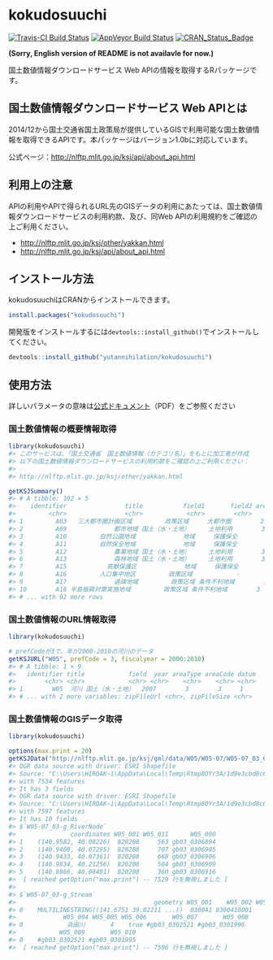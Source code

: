 
<!-- README.md is generated from README.Rmd. Please edit that file -->
kokudosuuchi
============

[![Travis-CI Build Status](https://travis-ci.org/yutannihilation/kokudosuuchi.svg?branch=master)](https://travis-ci.org/yutannihilation/kokudosuuchi) [![AppVeyor Build Status](https://ci.appveyor.com/api/projects/status/github/yutannihilation/kokudosuuchi?branch=master&svg=true)](https://ci.appveyor.com/project/yutannihilation/kokudosuuchi) [![CRAN\_Status\_Badge](http://www.r-pkg.org/badges/version/kokudosuuchi)](https://cran.r-project.org/package=kokudosuuchi)

**(Sorry, English version of README is not availavle for now.)**

国土数値情報ダウンロードサービス Web APIの情報を取得するRパッケージです。

国土数値情報ダウンロードサービス Web APIとは
--------------------------------------------

2014/12から国土交通省国土政策局が提供しているGISで利用可能な国土数値情報を取得できるAPIです。本パッケージはバージョン1.0bに対応しています。

公式ページ：<http://nlftp.mlit.go.jp/ksj/api/about_api.html>

利用上の注意
------------

APIの利用やAPIで得られるURL先のGISデータの利用にあたっては、国土数値情報ダウンロードサービスの利用約款、及び、同Web APIの利用規約をご確認の上ご利用ください。

-   <http://nlftp.mlit.go.jp/ksj/other/yakkan.html>
-   <http://nlftp.mlit.go.jp/ksj/api/about_api.html>

インストール方法
----------------

kokudosuuchiはCRANからインストールできます。

``` r
install.packages("kokudosuuchi")
```

開発版をインストールするには`devtools::install_github()`でインストールしてください。

``` r
devtools::install_github("yutannihilation/kokudosuuchi")
```

使用方法
--------

詳しいパラメータの意味は[公式ドキュメント](http://nlftp.mlit.go.jp/ksj/api/specification_api_ksj.pdf)（PDF）をご参照ください

### 国土数値情報の概要情報取得

``` r
library(kokudosuuchi)
#> このサービスは、「国土交通省　国土数値情報（カテゴリ名）」をもとに加工者が作成
#> 以下の国土数値情報ダウンロードサービスの利用約款をご確認の上ご利用ください：
#> 
#> http://nlftp.mlit.go.jp/ksj/other/yakkan.html

getKSJSummary()
#> # A tibble: 102 × 5
#>    identifier                title           field1       field2 areaType
#>         <chr>                <chr>            <chr>        <chr>    <chr>
#> 1         A03   三大都市圏計画区域         政策区域     大都市圏        2
#> 2         A09             都市地域 国土（水・土地）     土地利用        3
#> 3         A10         自然公園地域             地域     保護保全        3
#> 4         A11         自然保全地域             地域     保護保全        3
#> 5         A12             農業地域 国土（水・土地）     土地利用        3
#> 6         A13             森林地域 国土（水・土地）     土地利用        3
#> 7         A15           鳥獣保護区             地域     保護保全        3
#> 8         A16         人口集中地区         政策区域            -        3
#> 9         A17             過疎地域         政策区域 条件不利地域        3
#> 10        A18 半島振興対策実施地域         政策区域 条件不利地域        3
#> # ... with 92 more rows
```

### 国土数値情報のURL情報取得

``` r
library(kokudosuuchi)

# prefCodeが3で、年が2000-2010の河川のデータ
getKSJURL("W05", prefCode = 3, fiscalyear = 2000:2010)
#> # A tibble: 1 × 9
#>   identifier title            field  year areaType areaCode datum
#>        <chr> <chr>            <chr> <chr>    <chr>    <chr> <chr>
#> 1        W05  河川 国土（水・土地）  2007        3        3     1
#> # ... with 2 more variables: zipFileUrl <chr>, zipFileSize <chr>
```

### 国土数値情報のGISデータ取得

``` r
library(kokudosuuchi)

options(max.print = 20)
getKSJData("http://nlftp.mlit.go.jp/ksj/gml/data/W05/W05-07/W05-07_03_GML.zip")
#> OGR data source with driver: ESRI Shapefile 
#> Source: "C:\Users\HIROAK~1\AppData\Local\Temp\Rtmp8OYr3A/1d9e3cbd8c67c8289c3e955f4a925569", layer: "W05-07_03-g_RiverNode"
#> with 7534 features
#> It has 3 fields
#> OGR data source with driver: ESRI Shapefile 
#> Source: "C:\Users\HIROAK~1\AppData\Local\Temp\Rtmp8OYr3A/1d9e3cbd8c67c8289c3e955f4a925569", layer: "W05-07_03-g_Stream"
#> with 7597 features
#> It has 10 fields
#> $`W05-07_03-g_RiverNode`
#>               coordinates W05_001 W05_011      W05_000
#> 1    (140.9582, 40.08226)  820208     563 gb03_0306894
#> 2    (140.9408, 40.07295)  820208     707 gb03_0306905
#> 3    (140.9433, 40.07361)  820208     668 gb03_0306906
#> 4    (140.9834, 40.21256)  820208     584 gb03_0306909
#> 5    (140.8866, 40.08491)  820208     360 gb03_0306916
#>  [ reached getOption("max.print") -- 7529 行を無視しました ] 
#> 
#> $`W05-07_03-g_Stream`
#>                                      geometry W05_001    W05_002 W05_003
#> 0    MULTILINESTRING((141.6751 39.02211 ...))  030041 0300410001       3
#>             W05_004 W05_005 W05_006       W05_007       W05_008
#> 0            浜田川       4    true #gb03_0302521 #gb03_0301996
#>            W05_009       W05_010
#> 0    #gb03_0302521 #gb03_0301995
#>  [ reached getOption("max.print") -- 7596 行を無視しました ]
```
